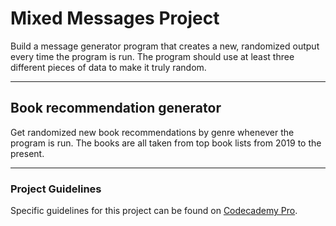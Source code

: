 # Mixed Messages Project

Build a message generator program that creates a new, randomized output every time the program is run. The program should use at least three different pieces of data to make it truly random.

---

## Book recommendation generator

Get randomized new book recommendations by genre whenever the program is run. The books are all taken from top book lists from 2019 to the present.

---

### Project Guidelines

Specific guidelines for this project can be found on [Codecademy Pro](https://www.codecademy.com/paths/full-stack-engineer-career-path/tracks/fscp-javascript-syntax-portfolio-project/modules/fscp-mixed-messages/kanban_projects/mixed-messages).
